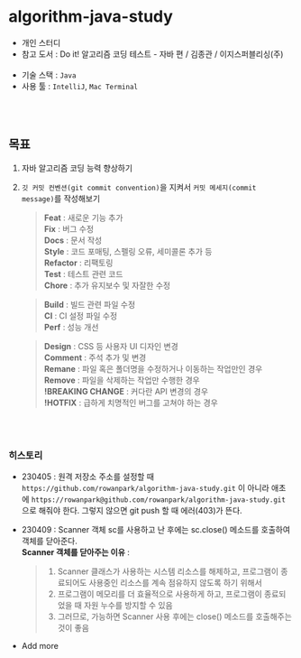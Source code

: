 # algorithm-java-study
- 개인 스터디
- 참고 도서 : Do it! 알고리즘 코딩 테스트 - 자바 편 / 김종관 / 이지스퍼블리싱(주)<br/><br/>
- 기술 스택 : `Java`
- 사용 툴 : `IntelliJ`, `Mac Terminal`

<br/>
<br/>

## 목표
1. 자바 알고리즘 코딩 능력 향상하기
2. `깃 커밋 컨벤션(git commit convention)`을 지켜서 `커밋 메세지(commit message)`를 작성해보기

    > **Feat** : 새로운 기능 추가<br/>
    **Fix** : 버그 수정<br/>
    **Docs** : 문서 작성<br/>
    **Style** : 코드 포매팅, 스펠링 오류, 세미콜론 추가 등<br/>
    **Refactor** : 리팩토링<br/>
    **Test** : 테스트 관련 코드<br/>
    **Chore** : 추가 유지보수 및 자잘한 수정

    > **Build** : 빌드 관련 파일 수정<br/>
    **CI** : CI 설정 파일 수정<br/>
    **Perf** : 성능 개선

    > **Design** : CSS 등 사용자 UI 디자인 변경<br/>
    **Comment** : 주석 추가 및 변경<br/>
    **Remane** : 파일 혹은 폴더명을 수정하거나 이동하는 작업만인 경우<br/>
    **Remove** : 파일을 삭제하는 작업만 수행한 경우<br/>
    **!BREAKING CHANGE** : 커다란 API 변경의 경우<br/>
    **!HOTFIX** : 급하게 치명적인 버그를 고쳐야 하는 경우<br/>

<br/>
<br/>

### 히스토리
- 230405 : 원격 저장소 주소를 설정할 때 `https://github.com/rowanpark/algorithm-java-study.git` 이 아니라 애초에
`https://rowanpark@github.com/rowanpark/algorithm-java-study.git` 으로 해줘야 한다. 그렇지 않으면 git push 할 때 에러(403)가 뜬다.

- 230409 : Scanner 객체 sc를 사용하고 난 후에는 sc.close() 메소드를 호출하여 객체를 닫아준다.<br/>
**Scanner 객체를 닫아주는 이유** :
    > 1. Scanner 클래스가 사용하는 시스템 리소스를 해제하고, 프로그램이 종료되어도 사용중인 리소스를 계속 점유하지 않도록 하기 위해서<br/>
    > 2. 프로그램이 메모리를 더 효율적으로 사용하게 하고, 프로그램이 종료되었을 때 자원 누수를 방지할 수 있음<br/>
    > 3. 그러므로, 가능하면 Scanner 사용 후에는 close() 메소드를 호출해주는 것이 좋음

- Add more
